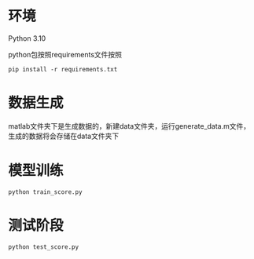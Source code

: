 # 环境

Python 3.10

python包按照requirements文件按照

```
pip install -r requirements.txt
```



# 数据生成

matlab文件夹下是生成数据的，新建data文件夹，运行generate_data.m文件，生成的数据将会存储在data文件夹下



# 模型训练



```
python train_score.py
```





# 测试阶段



```
python test_score.py
```

